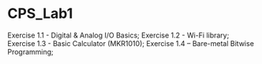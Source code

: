 # CPS_Lab1
Exercise 1.1 - Digital & Analog I/O Basics;
Exercise 1.2 - Wi-Fi library;
Exercise 1.3 - Basic Calculator (MKR1010);
Exercise 1.4 – Bare-metal Bitwise Programming; 
